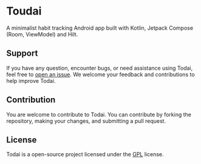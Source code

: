 # Toudai
A minimalist habit tracking Android app built with Kotlin, Jetpack Compose (Room, ViewModel) and Hilt.

## Support
If you have any question, encounter bugs, or need assistance using Todai, feel free to [open an issue](https://github.com/Sacroxz/Todai/issues). We welcome your feedback and contributions to help improve Todai.

## Contribution
You are welcome to contribute to Todai. You can contribute by forking the repository, making your changes, and submitting a pull request.

## License
Todai is a open-source project licensed under the [GPL](LICENSE) license.
